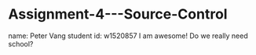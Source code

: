 # Assignment-4---Source-Control
name: Peter Vang
student id: w1520857
I am awesome!
Do we really need school?